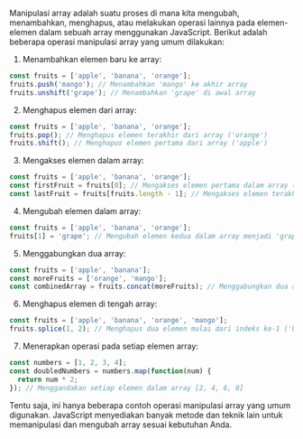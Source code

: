 Manipulasi array adalah suatu proses di mana kita mengubah, menambahkan, menghapus, atau melakukan operasi lainnya pada elemen-elemen dalam sebuah array menggunakan JavaScript. Berikut adalah beberapa operasi manipulasi array yang umum dilakukan:

1. Menambahkan elemen baru ke array:
```javascript
const fruits = ['apple', 'banana', 'orange'];
fruits.push('mango'); // Menambahkan 'mango' ke akhir array
fruits.unshift('grape'); // Menambahkan 'grape' di awal array
```

2. Menghapus elemen dari array:
```javascript
const fruits = ['apple', 'banana', 'orange'];
fruits.pop(); // Menghapus elemen terakhir dari array ('orange')
fruits.shift(); // Menghapus elemen pertama dari array ('apple')
```

3. Mengakses elemen dalam array:
```javascript
const fruits = ['apple', 'banana', 'orange'];
const firstFruit = fruits[0]; // Mengakses elemen pertama dalam array ('apple')
const lastFruit = fruits[fruits.length - 1]; // Mengakses elemen terakhir dalam array ('orange')
```

4. Mengubah elemen dalam array:
```javascript
const fruits = ['apple', 'banana', 'orange'];
fruits[1] = 'grape'; // Mengubah elemen kedua dalam array menjadi 'grape'
```

5. Menggabungkan dua array:
```javascript
const fruits = ['apple', 'banana'];
const moreFruits = ['orange', 'mango'];
const combinedArray = fruits.concat(moreFruits); // Menggabungkan dua array menjadi satu array ['apple', 'banana', 'orange', 'mango']
```

6. Menghapus elemen di tengah array:
```javascript
const fruits = ['apple', 'banana', 'orange', 'mango'];
fruits.splice(1, 2); // Menghapus dua elemen mulai dari indeks ke-1 ('banana', 'orange')
```

7. Menerapkan operasi pada setiap elemen array:
```javascript
const numbers = [1, 2, 3, 4];
const doubledNumbers = numbers.map(function(num) {
  return num * 2;
}); // Menggandakan setiap elemen dalam array [2, 4, 6, 8]
```

Tentu saja, ini hanya beberapa contoh operasi manipulasi array yang umum digunakan. JavaScript menyediakan banyak metode dan teknik lain untuk memanipulasi dan mengubah array sesuai kebutuhan Anda.